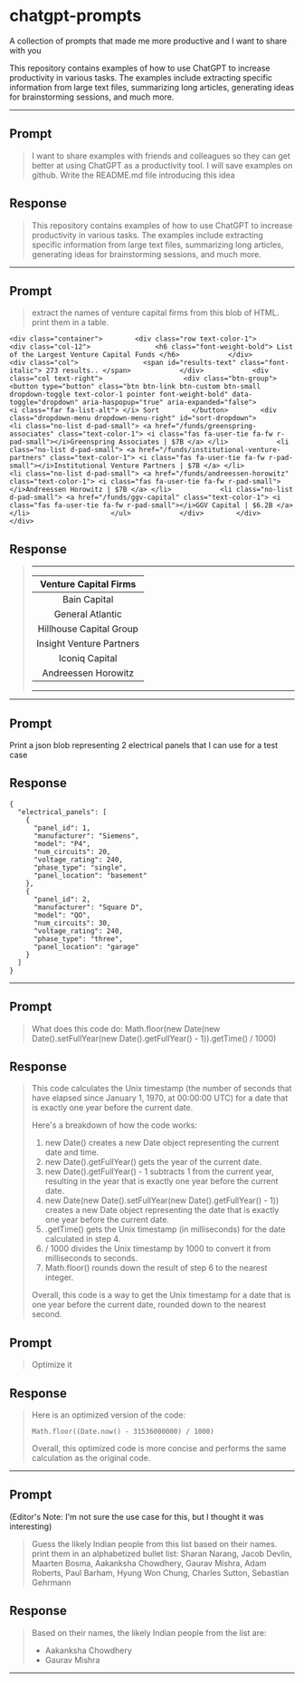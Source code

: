 # chatgpt-prompts
A collection of prompts that made me more productive and I want to share with you

This repository contains examples of how to use ChatGPT to increase productivity in various tasks. The examples include extracting specific information from large text files, summarizing long articles, generating ideas for brainstorming sessions, and much more.

---

## Prompt
> I want to share examples with friends and colleagues so they can get better at using ChatGPT as a productivity tool. I will save examples on github. Write the README.md file introducing this idea

## Response
> This repository contains examples of how to use ChatGPT to increase productivity in various tasks. The examples include extracting specific information from large text files, summarizing long articles, generating ideas for brainstorming sessions, and much more.

---

## Prompt
> extract the names of venture capital firms from this blob of HTML. print them in a table. 
```
<div class="container">        <div class="row text-color-1">            <div class="col-12">                <h6 class="font-weight-bold"> List of the Largest Venture Capital Funds </h6>            </div>            <div class="col">                <span id="results-text" class="font-italic"> 273 results.. </span>            </div>            <div class="col text-right">                    <div class="btn-group">        <button type="button" class="btn btn-link btn-custom btn-small dropdown-toggle text-color-1 pointer font-weight-bold" data-toggle="dropdown" aria-haspopup="true" aria-expanded="false">            <i class="far fa-list-alt"> </i> Sort        </button>        <div class="dropdown-menu dropdown-menu-right" id="sort-dropdown">                  <li class="no-list d-pad-small"> <a href="/funds/greenspring-associates" class="text-color-1"> <i class="fas fa-user-tie fa-fw r-pad-small"></i>Greenspring Associates | $7B </a> </li>            <li class="no-list d-pad-small"> <a href="/funds/institutional-venture-partners" class="text-color-1"> <i class="fas fa-user-tie fa-fw r-pad-small"></i>Institutional Venture Partners | $7B </a> </li>            <li class="no-list d-pad-small"> <a href="/funds/andreessen-horowitz" class="text-color-1"> <i class="fas fa-user-tie fa-fw r-pad-small"></i>Andreessen Horowitz | $7B </a> </li>            <li class="no-list d-pad-small"> <a href="/funds/ggv-capital" class="text-color-1"> <i class="fas fa-user-tie fa-fw r-pad-small"></i>GGV Capital | $6.2B </a> </li>                    </ul>            </div>        </div>    </div>
```


## Response

> ---
> | Venture Capital Firms | 
> | :--------------------: |
> | Bain Capital            |
> | General Atlantic       |
> | Hillhouse Capital Group|
> | Insight Venture Partners|
> | Iconiq Capital          |
> | Andreessen Horowitz     |
> ---

---

## Prompt
Print a json blob representing 2 electrical panels that I can use for a test case

## Response
```
{
  "electrical_panels": [
    {
      "panel_id": 1,
      "manufacturer": "Siemens",
      "model": "P4",
      "num_circuits": 20,
      "voltage_rating": 240,
      "phase_type": "single",
      "panel_location": "basement"
    },
    {
      "panel_id": 2,
      "manufacturer": "Square D",
      "model": "QO",
      "num_circuits": 30,
      "voltage_rating": 240,
      "phase_type": "three",
      "panel_location": "garage"
    }
  ]
}
```

---

## Prompt
> What does this code do: Math.floor(new Date(new Date().setFullYear(new Date().getFullYear() - 1)).getTime() / 1000)

## Response
> This code calculates the Unix timestamp (the number of seconds that have elapsed since January 1, 1970, at 00:00:00 UTC) for a date that is exactly one year before the current date.
> 
> Here's a breakdown of how the code works:
> 
> 1. new Date() creates a new Date object representing the current date and time.
> 1. new Date().getFullYear() gets the year of the current date.
> 1. new Date().getFullYear() - 1 subtracts 1 from the current year, resulting in the year that is exactly one year before the current date.
> 1. new Date(new Date().setFullYear(new Date().getFullYear() - 1)) creates a new Date object representing the date that is exactly one year before the current date.
> 1. .getTime() gets the Unix timestamp (in milliseconds) for the date calculated in step 4.
> 1. / 1000 divides the Unix timestamp by 1000 to convert it from milliseconds to seconds.
> 1. Math.floor() rounds down the result of step 6 to the nearest integer.
> 
> Overall, this code is a way to get the Unix timestamp for a date that is one year before the current date, rounded down to the nearest second.

## Prompt
> Optimize it

## Response
> Here is an optimized version of the code:
> ```
> Math.floor((Date.now() - 31536000000) / 1000)
> ```
> Overall, this optimized code is more concise and performs the same calculation as the original code.

---

## Prompt
(Editor's Note: I'm not sure the use case for this, but I thought it was interesting)

> Guess the likely Indian people from this list based on their names. print them in an alphabetized bullet list: Sharan Narang, Jacob Devlin, Maarten Bosma, Aakanksha Chowdhery, Gaurav Mishra, Adam Roberts, Paul Barham, Hyung Won Chung, Charles Sutton, Sebastian Gehrmann

## Response
> Based on their names, the likely Indian people from the list are:
> - Aakanksha Chowdhery
> - Gaurav Mishra

---